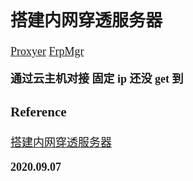 <font size=4 face='楷体'>

## 搭建内网穿透服务器

[Proxyer](https://github.com/khvysofq/proxyer)
[FrpMgr](https://github.com/Zo3i/frpMgr)

**通过云主机对接 固定 ip 还没 get 到**

### Reference

[搭建内网穿透服务器](https://developer.aliyun.com/article/749877)

**2020.09.07**
